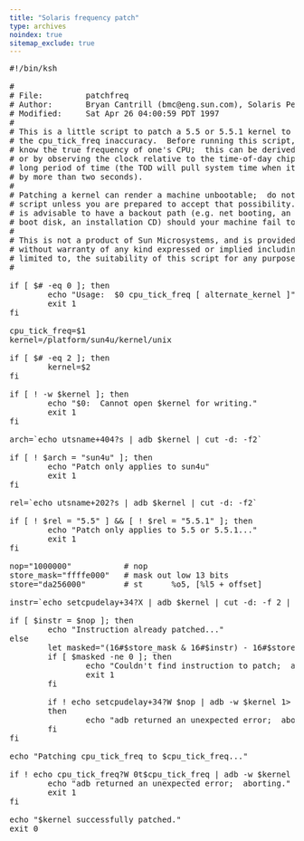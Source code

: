 ```yaml
---
title: "Solaris frequency patch"
type: archives
noindex: true 
sitemap_exclude: true
---
```


<pre>#!/bin/ksh

#
# File:         patchfreq
# Author:       Bryan Cantrill (bmc@eng.sun.com), Solaris Performance
# Modified:     Sat Apr 26 04:00:59 PDT 1997
#
# This is a little script to patch a 5.5 or 5.5.1 kernel to get around
# the cpu_tick_freq inaccuracy.  Before running this script, one must
# know the true frequency of one's CPU;  this can be derived by NTP,
# or by observing the clock relative to the time-of-day chip over a
# long period of time (the TOD will pull system time when it drifts
# by more than two seconds).
#
# Patching a kernel can render a machine unbootable;  do not run this
# script unless you are prepared to accept that possibility.  It
# is advisable to have a backout path (e.g. net booting, an alternate
# boot disk, an installation CD) should your machine fail to boot.
#
# This is not a product of Sun Microsystems, and is provided "as is",
# without warranty of any kind expressed or implied including, but not
# limited to, the suitability of this script for any purpose.
#

if [ $# -eq 0 ]; then
        echo "Usage:  $0 cpu_tick_freq [ alternate_kernel ]"
        exit 1
fi

cpu_tick_freq=$1
kernel=/platform/sun4u/kernel/unix

if [ $# -eq 2 ]; then
        kernel=$2
fi

if [ ! -w $kernel ]; then
        echo "$0:  Cannot open $kernel for writing."
        exit 1
fi

arch=`echo utsname+404?s | adb $kernel | cut -d: -f2`

if [ ! $arch = "sun4u" ]; then
        echo "Patch only applies to sun4u"
        exit 1
fi

rel=`echo utsname+202?s | adb $kernel | cut -d: -f2`

if [ ! $rel = "5.5" ] && [ ! $rel = "5.5.1" ]; then
        echo "Patch only applies to 5.5 or 5.5.1..."
        exit 1
fi

nop="1000000"           # nop
store_mask="ffffe000"   # mask out low 13 bits
store="da256000"        # st      %o5, [%l5 + offset]

instr=`echo setcpudelay+34?X | adb $kernel | cut -d: -f 2 | nawk '{ print $1 }'`

if [ $instr = $nop ]; then
        echo "Instruction already patched..."
else
        let masked="(16#$store_mask & 16#$instr) - 16#$store"
        if [ $masked -ne 0 ]; then
                echo "Couldn't find instruction to patch;  aborting."
                exit 1
        fi

        if ! echo setcpudelay+34?W $nop | adb -w $kernel 1> /dev/null
        then
                echo "adb returned an unexpected error;  aborting."
        fi
fi

echo "Patching cpu_tick_freq to $cpu_tick_freq..."

if ! echo cpu_tick_freq?W 0t$cpu_tick_freq | adb -w $kernel 1> /dev/null; then
        echo "adb returned an unexpected error;  aborting."
        exit 1
fi

echo "$kernel successfully patched."
exit 0

</pre>